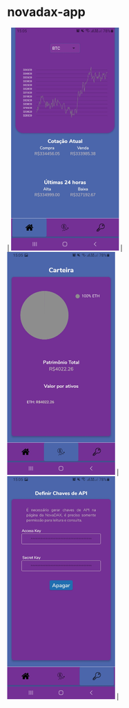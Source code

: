 # novadax-app


| <img src="https://raw.githubusercontent.com/paulords95/novadax-app/main/screenshots/Screenshot_20210409-150530_Dax%20API.jpg" width="250"> | <img src="https://raw.githubusercontent.com/paulords95/novadax-app/main/screenshots/Screenshot_20210409-150547_Dax%20API.jpg" width="250"> | <img src="https://raw.githubusercontent.com/paulords95/novadax-app/main/screenshots/Screenshot_20210409-150551_Dax%20API.jpg" width="250"> |



